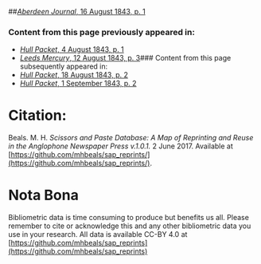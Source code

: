 ##[*Aberdeen Journal*, 16 August 1843, p. 1](https://mhbeals.github.io/sap_html/Aberdeen-Journal/Aberdeen-Journal-16-August-1843-p-1)

### Content from this page previously appeared in:
+ [*Hull Packet*, 4 August 1843, p. 1](https://mhbeals.github.io/sap_html/Hull-Packet/Hull-Packet-4-August-1843-p-1)
+ [*Leeds Mercury*, 12 August 1843, p. 3](https://mhbeals.github.io/sap_html/Leeds-Mercury/Leeds-Mercury-12-August-1843-p-3)### Content from this page subsequently appeared in:
+ [*Hull Packet*, 18 August 1843, p. 2](https://mhbeals.github.io/sap_html/Hull-Packet/Hull-Packet-18-August-1843-p-2)
+ [*Hull Packet*, 1 September 1843, p. 2](https://mhbeals.github.io/sap_html/Hull-Packet/Hull-Packet-1-September-1843-p-2)
                    
# Citation: 

Beals. M. H. *Scissors and Paste Database: A Map of Reprinting and Reuse in the Anglophone Newspaper Press v.1.0.1.* 2 June 2017. Available at [https://github.com/mhbeals/sap_reprints/](https://github.com/mhbeals/sap_reprints/). 
                    
# Nota Bona

Bibliometric data is time consuming to produce but benefits us all. Please remember to cite or acknowledge this and any other bibliometric data you use in your research. All data is available CC-BY 4.0 at [https://github.com/mhbeals/sap_reprints](https://github.com/mhbeals/sap_reprints)